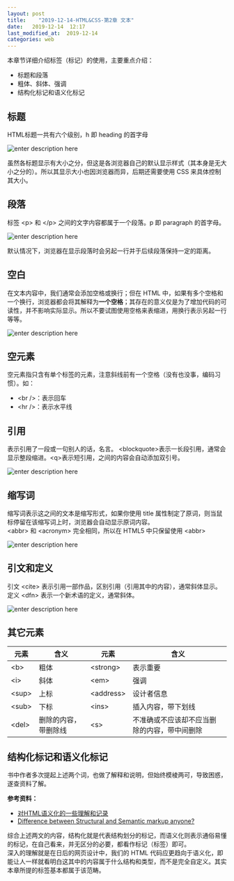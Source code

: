 ```yaml
---
layout: post
title:    "2019-12-14-HTML&CSS-第2章 文本"
date:   2019-12-14  12:17 
last_modified_at:  2019-12-14 
categories: web
---
```


本章节详细介绍标签（标记）的使用，主要重点介绍：

 - 标题和段落
 - 粗体、斜体、强调
 - 结构化标记和语义化标记

## 标题

HTML标题一共有六个级别，h 即 heading 的首字母
 
![enter description here](https://raw.githubusercontent.com/LonlyPan/LonlyPan.github.io/master/images/Posts/2019-12-14-HTML&CSS-第2章_文本/标题.png)

虽然各标题显示有大小之分，但这是各浏览器自己的默认显示样式（其本身是无大小之分的）。所以其显示大小也因浏览器而异，后期还需要使用 CSS 来具体控制其大小。

## 段落

标签 \<p> 和 \</p>  之间的文字内容都属于一个段落。p 即 paragraph 的首字母。

![enter description here](https://raw.githubusercontent.com/LonlyPan/LonlyPan.github.io/master/images/Posts/2019-12-14-HTML&CSS-第2章_文本/paragraphs.png)

默认情况下，浏览器在显示段落时会另起一行并于后续段落保持一定的距离。

## 空白

在文本内容中，我们通常会添加空格或换行；但在 HTML 中，如果有多个空格和一个换行，浏览器都会将其解释为**一个空格**；其存在的意义仅是为了增加代码的可读性，并不影响实际显示。所以不要试图使用空格来表缩进，用换行表示另起一行等等。

![enter description here](https://raw.githubusercontent.com/LonlyPan/LonlyPan.github.io/master/images/Posts/2019-12-14-HTML&CSS-第2章_文本/bold.png)

## 空元素

空元素指只含有单个标签的元素，注意斜线前有一个空格（没有也没事，编码习惯）。如：
- \<br />：表示回车
- \<hr />：表示水平线

## 引用

表示引用了一段或一句别人的话，名言。 \<blockquote>表示一长段引用，通常会显示整段缩进。\<q>表示短引用，之间的内容会自动添加双引号。

![enter description here](https://raw.githubusercontent.com/LonlyPan/LonlyPan.github.io/master/images/Posts/2019-12-14-HTML&CSS-第2章_文本/quote.png)

## 缩写词

缩写词表示这之间的文本是缩写形式，如果你使用 title 属性制定了原词，则当鼠标停留在该缩写词上时，浏览器会自动显示原词内容。  
\<abbr> 和 \<acronym> 完全相同，所以在 HTML5 中只保留使用 \<abbr> 

![enter description here](https://raw.githubusercontent.com/LonlyPan/LonlyPan.github.io/master/images/Posts/2019-12-14-HTML&CSS-第2章_文本/abbr.png)

## 引文和定义

引文 \<cite> 表示引用一部作品，区别引用（引用其中的内容），通常斜体显示。定义 \<dfn> 表示一个新术语的定义，通常斜体。

![enter description here](https://raw.githubusercontent.com/LonlyPan/LonlyPan.github.io/master/images/Posts/2019-12-14-HTML&CSS-第2章_文本/cite_dfn.png)

## 其它元素

| 元素  | 含义 | 元素 | 含义 |
| ----- | ---- | ---- | ---- |
| \<b>   |  粗体    |   \<strong>   |   表示重要   |
| \<i>   |   斜体   |   \<em>   |   强调   |
| \<sup> |   上标   |  \<address>    |   设计者信息   |
| \<sub> |   下标   |   \<ins>   |    插入内容，带下划线  |
| \<del>   |  删除的内容，带删除线  |   \<s>  |   不准确或不应该却不应当删除的内容，带中间删除|

## 结构化标记和语义化标记

书中作者多次提起上述两个词，也做了解释和说明，但始终模棱两可，导致困惑，遂查资料了解。

**参考资料：**
- [对HTML语义化的一些理解和记录](https://juejin.im/post/5ae029bcf265da0b7155f15d)
- [Difference between Structural and Semantic markup anyone?](https://www.reddit.com/r/computerscience/comments/8cer6c/difference_between_structural_and_semantic_markup/)

综合上述两文的内容，结构化就是代表结构划分的标记，而语义化则表示通俗易懂的标记，在自己看来，并无区分的必要，都看作标记（标签）即可。  
深入的理解就是在日后的网页设计中，我们的 HTML 代码应更趋向于语义化，即能让人一样就看明白这其中的内容属于什么结构和类型，而不是完全自定义。其实本章所提的标签基本都属于该范畴。
